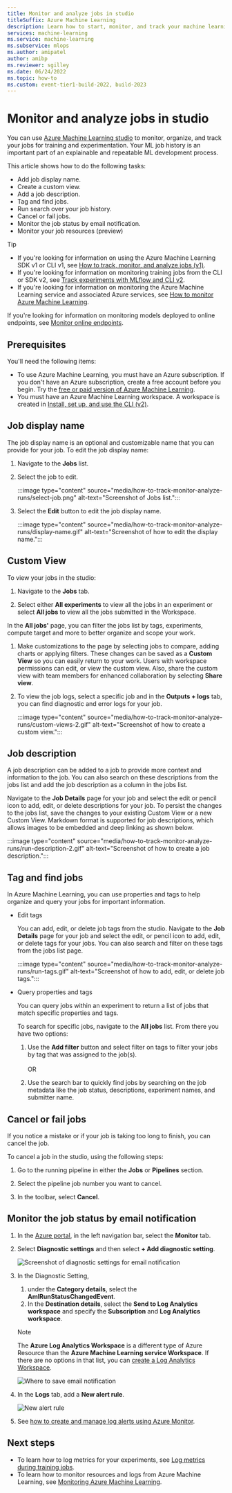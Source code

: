 ```yaml
---
title: Monitor and analyze jobs in studio
titleSuffix: Azure Machine Learning 
description: Learn how to start, monitor, and track your machine learning experiment jobs with the Azure Machine Learning studio. 
services: machine-learning
ms.service: machine-learning
ms.subservice: mlops
ms.author: amipatel
author: amibp
ms.reviewer: sgilley
ms.date: 06/24/2022
ms.topic: how-to
ms.custom: event-tier1-build-2022, build-2023
---
```


# Monitor and analyze jobs in studio


You can use [Azure Machine Learning studio](https://ml.azure.com) to monitor, organize, and track your jobs for training and experimentation. Your ML job history is an important part of an explainable and repeatable ML development process.

This article shows how to do the following tasks:

* Add job display name. 
* Create a custom view. 
* Add a job description. 
* Tag and find jobs.
* Run search over your job history.
* Cancel or fail jobs.
* Monitor the job status by email notification.
* Monitor your job resources (preview)
 

> [!TIP]
> * If you're looking for information on using the Azure Machine Learning SDK v1 or CLI v1, see [How to track, monitor, and analyze jobs (v1)](./v1/how-to-track-monitor-analyze-runs.md).
> * If you're looking for information on monitoring training jobs from the CLI or SDK v2, see [Track experiments with MLflow and CLI v2](how-to-use-mlflow-cli-runs.md).
> * If you're looking for information on monitoring the Azure Machine Learning service and associated Azure services, see [How to monitor Azure Machine Learning](monitor-azure-machine-learning.md).
>
> If you're looking for information on monitoring models deployed to online endpoints, see [Monitor online endpoints](how-to-monitor-online-endpoints.md).

## Prerequisites

You'll need the following items:

* To use Azure Machine Learning, you must have an Azure subscription. If you don't have an Azure subscription, create a free account before you begin. Try the [free or paid version of Azure Machine Learning](https://azure.microsoft.com/free/).
* You must have an Azure Machine Learning workspace. A workspace is created in [Install, set up, and use the CLI (v2)](how-to-configure-cli.md).

## Job display name 

The job display name is an optional and customizable name that you can provide for your job. To edit the job display name:

1. Navigate to the **Jobs** list. 

1. Select the job to edit.

    :::image type="content" source="media/how-to-track-monitor-analyze-runs/select-job.png" alt-text="Screenshot of Jobs list.":::

1. Select the **Edit** button to edit the job display name.

    :::image type="content" source="media/how-to-track-monitor-analyze-runs/display-name.gif" alt-text="Screenshot of how to edit the display name.":::

## Custom View 
    
To view your jobs in the studio: 
    
1. Navigate to the **Jobs** tab.
    
1. Select either **All experiments** to view all the jobs in an experiment or select **All jobs** to view all the jobs submitted in the Workspace.
    
In the **All jobs'** page, you can filter the jobs list by tags, experiments, compute target and more to better organize and scope your work.  
    
1. Make customizations to the page by selecting jobs to compare, adding charts or applying filters. These changes can be saved as a **Custom View** so you can easily return to your work. Users with workspace permissions can edit, or view the custom view. Also, share the custom view with team members for enhanced collaboration by selecting **Share view**.

1. To view the job logs, select a specific job and in the **Outputs + logs** tab, you can find diagnostic and error logs for your job.

    :::image type="content" source="media/how-to-track-monitor-analyze-runs/custom-views-2.gif" alt-text="Screenshot of how to create a custom view.":::   

## Job description 

A job description can be added to a job to provide more context and information to the job. You can also search on these descriptions from the jobs list and add the job description as a column in the jobs list. 

Navigate to the **Job Details** page for your job and select the edit or pencil icon to add, edit, or delete descriptions for your job. To persist the changes to the jobs list, save the changes to your existing Custom View or a new Custom View. Markdown format is supported for job descriptions, which allows images to be embedded and deep linking as shown below.

:::image type="content" source="media/how-to-track-monitor-analyze-runs/run-description-2.gif" alt-text="Screenshot of how to create a job description."::: 


## Tag and find jobs

In Azure Machine Learning, you can use properties and tags to help organize and query your jobs for important information.

* Edit tags

    You can add, edit, or delete job tags from the studio. Navigate to the **Job Details** page for your job and select the edit, or pencil icon to add, edit, or delete tags for your jobs. You can also search and filter on these tags from the jobs list page.
    
    :::image type="content" source="media/how-to-track-monitor-analyze-runs/run-tags.gif" alt-text="Screenshot of how to add, edit, or delete job tags.":::
    

* Query properties and tags

    You can query jobs within an experiment to return a list of jobs that match specific properties and tags.
    
    To search for specific jobs, navigate to the  **All jobs** list. From there you have two options:
    
    1. Use the **Add filter** button and select filter on tags to filter your jobs by tag that was assigned to the job(s). <br><br>
    OR
    
    1. Use the search bar to quickly find jobs by searching on the job metadata like the job status, descriptions, experiment names, and submitter name. 

## Cancel or fail jobs

If you notice a mistake or if your job is taking too long to finish, you can cancel the job.

To cancel a job in the studio, using the following steps:

1. Go to the running pipeline in either the **Jobs** or **Pipelines** section. 

1. Select the pipeline job number you want to cancel.

1. In the toolbar, select **Cancel**.

## Monitor the job status by email notification

1. In the [Azure portal](https://portal.azure.com/), in the left navigation bar, select the **Monitor** tab. 

1. Select **Diagnostic settings** and then select **+ Add diagnostic setting**.

    ![Screenshot of diagnostic settings for email notification](./media/how-to-track-monitor-analyze-runs/diagnostic-setting.png)

1. In the Diagnostic Setting, 
    1. under the **Category details**, select the **AmlRunStatusChangedEvent**. 
    1. In the **Destination details**, select the **Send to Log Analytics workspace**  and specify the **Subscription** and **Log Analytics workspace**. 

    > [!NOTE]
    > The **Azure Log Analytics Workspace** is a different type of Azure Resource than the **Azure Machine Learning service Workspace**. If there are no options in that list, you can [create a Log Analytics Workspace](../azure-monitor/logs/quick-create-workspace.md). 
    
    ![Where to save email notification](./media/how-to-track-monitor-analyze-runs/log-location.png)

1. In the **Logs** tab, add a **New alert rule**. 

    ![New alert rule](./media/how-to-track-monitor-analyze-runs/new-alert-rule.png)

1. See [how to create and manage log alerts using Azure Monitor](../azure-monitor/alerts/alerts-log.md).


## Next steps

* To learn how to log metrics for your experiments, see [Log metrics during training jobs](how-to-log-view-metrics.md).
* To learn how to monitor resources and logs from Azure Machine Learning, see [Monitoring Azure Machine Learning](monitor-azure-machine-learning.md).
